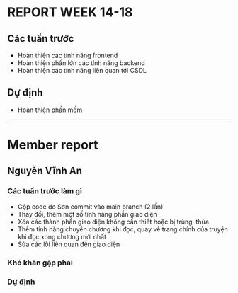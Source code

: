 # REPORT WEEK 14-18

[//]: # (Add more using the same template)

## Các tuần trước
- Hoàn thiện các tính năng frontend
- Hoàn thiện phần lớn các tính năng backend
- Hoàn thiện các tính năng liên quan tới CSDL

## Dự định
- Hoàn thiện phần mềm

---

# Member report

## Nguyễn Vĩnh An

### Các tuần trước làm gì
- Gộp code do Sơn commit vào main branch (2 lần)
- Thay đổi, thêm một số tính năng phần giao diện
- Xóa các thành phần giao diện không cần thiết hoặc bị trùng, thừa
- Thêm tính năng chuyển chương khi đọc, quay về trang chính của truyện khi đọc xong chương mới nhất
- Sửa các lỗi liên quan đến giao diện

### Khó khăn gặp phải

### Dự định
